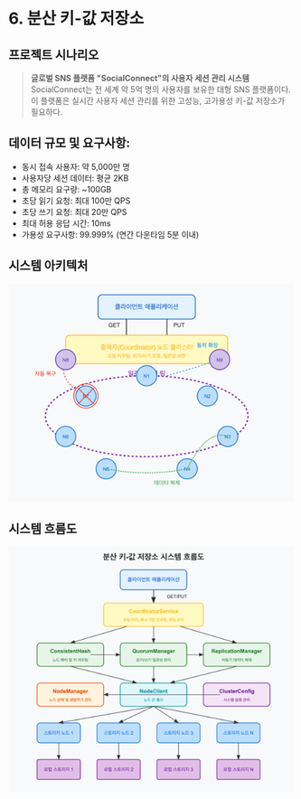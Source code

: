 # 6. 분산 키-값 저장소

## 프로젝트 시나리오
> **글로벌 SNS 플랫폼 "SocialConnect"의 사용자 세션 관리 시스템** <br>
> SocialConnect는 전 세계 약 5억 명의 사용자를 보유한 대형 SNS 플랫폼이다.<br>
> 이 플랫폼은 실시간 사용자 세션 관리를 위한 고성능, 고가용성 키-값 저장소가 필요하다.

## 데이터 규모 및 요구사항:
- 동시 접속 사용자: 약 5,000만 명
- 사용자당 세션 데이터: 평균 2KB
- 총 메모리 요구량: ~100GB
- 초당 읽기 요청: 최대 100만 QPS
- 초당 쓰기 요청: 최대 20만 QPS
- 최대 허용 응답 시간: 10ms
- 가용성 요구사항: 99.999% (연간 다운타임 5분 이내)

## 시스템 아키텍처
![img.png](img.png)

## 시스템 흐름도
![img_1.png](img_1.png)
